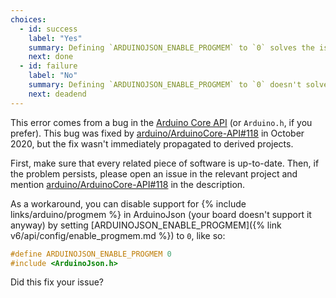 ```yaml
---
choices:
  - id: success
    label: "Yes"
    summary: Defining `ARDUINOJSON_ENABLE_PROGMEM` to `0` solves the issue
    next: done
  - id: failure
    label: "No"
    summary: Defining `ARDUINOJSON_ENABLE_PROGMEM` to `0` doesn't solve the issue
    next: deadend
---
```


This error comes from a bug in the [Arduino Core API](https://github.com/arduino/ArduinoCore-API) (or `Arduino.h`, if you prefer).
This bug was fixed by [arduino/ArduinoCore-API#118](https://github.com/arduino/ArduinoCore-API/pull/118) in October 2020, but the fix wasn't immediately propagated to derived projects.

First, make sure that every related piece of software is up-to-date.
Then, if the problem persists, please open an issue in the relevant project and mention [arduino/ArduinoCore-API#118](https://github.com/arduino/ArduinoCore-API/pull/118) in the description.

As a workaround, you can disable support for {% include links/arduino/progmem %} in ArduinoJson (your board doesn't support it anyway) by setting [ARDUINOJSON_ENABLE_PROGMEM]({% link v6/api/config/enable_progmem.md %}) to `0`, like so:

```c++
#define ARDUINOJSON_ENABLE_PROGMEM 0
#include <ArduinoJson.h>
```

Did this fix your issue?